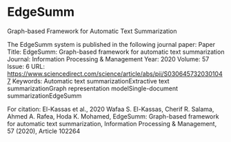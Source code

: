 # EdgeSumm
Graph-based Framework for Automatic Text Summarization

The EdgeSumm system is published in the following journal paper:
Paper Title: EdgeSumm: Graph-based framework for automatic text summarization
Journal: Information Processing & Management
Year: 2020
Volume: 57
Issue: 6
URL: https://www.sciencedirect.com/science/article/abs/pii/S0306457320301047
Keywords: Automatic text summarizationExtractive text summarizationGraph representation modelSingle-document summarizationEdgeSumm

For citation:
El-Kassas et al., 2020
Wafaa S. El-Kassas, Cherif R. Salama, Ahmed A. Rafea, Hoda K. Mohamed, EdgeSumm: Graph-based framework for automatic text summarization, Information Processing & Management, 57 (2020), Article 102264
